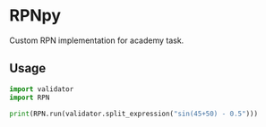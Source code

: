 # RPNpy

Custom RPN implementation for academy task.

## Usage
```python
import validator
import RPN

print(RPN.run(validator.split_expression("sin(45+50) - 0.5")))
```